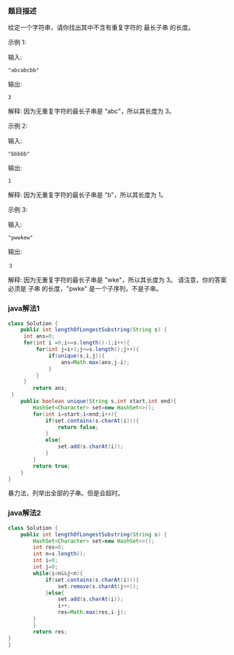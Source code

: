 ### 题目描述

给定一个字符串，请你找出其中不含有重复字符的 最长子串 的长度。

示例 1:

输入: 

```
"abcabcbb"
```

输出: 

```
3
```


解释: 因为无重复字符的最长子串是 "abc"，所以其长度为 3。


示例 2:

输入: 

```
"bbbbb"
```

输出: 

```
1
```


解释: 因为无重复字符的最长子串是 "b"，所以其长度为 1。


示例 3:

输入: 

```
"pwwkew"
```

输出:

```
３
```


解释: 因为无重复字符的最长子串是 "wke"，所以其长度为 3。
     请注意，你的答案必须是 子串 的长度，"pwke" 是一个子序列，不是子串。

### java解法1

```java
class Solution {
    public int lengthOfLongestSubstring(String s) {
     int ans=0;
     for(int i =0;i<=s.length()-1;i++){
         for(int j=i+1;j<=s.length();j++){
             if(unique(s,i,j)){
                 ans=Math.max(ans,j-i);
             }
         }
     }
        return ans;        
 }
    public boolean unique(String s,int start,int end){
        HashSet<Character> set=new HashSet<>();
        for(int i=start;i<end;i++){
            if(set.contains(s.charAt(i))){
                return false;
            }
            else{
                set.add(s.charAt(i)); 
            }
        }
        return true;
    }
}
```

暴力法，列举出全部的子串。但是会超时。

### java解法2

```java
class Solution {
    public int lengthOfLongestSubstring(String s) {
        HashSet<Character> set=new HashSet<>();
        int res=0;
        int n=s.length();
        int i=0;
        int j=0;
        while(i<n&&j<n){
            if(set.contains(s.charAt(i))){
                set.remove(s.charAt(j++));
            }else{
                set.add(s.charAt(i));
                i++;
                res=Math.max(res,i-j);
        }
        }
        return res;
}
}
```

